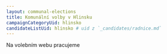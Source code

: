 ```yaml
---
layout: communal-elections
title: Komunální volby v Hlinsku
campaignCategoryUid: hlinsko
candidateListUid: hlinsko # uid z `_candidates/radnice.md`
---
```



Na volebním webu pracujeme
